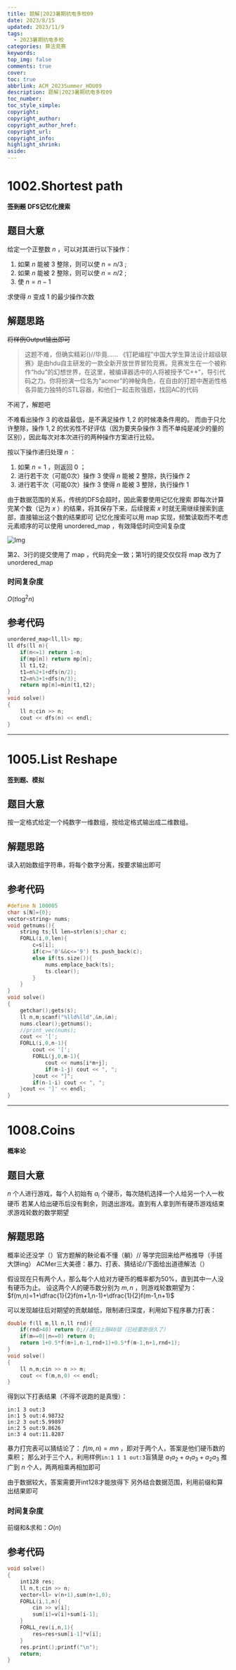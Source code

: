 ```yaml
---
title: 题解|2023暑期杭电多校09
date: 2023/8/15
updated: 2023/11/9
tags:
  - 2023暑期杭电多校
categories: 算法竞赛
keywords:
top_img: false
comments: true
cover:
toc: true
abbrlink: ACM_2023Summer_HDU09
description: 题解|2023暑期杭电多校09
toc_number:
toc_style_simple:
copyright:
copyright_author:
copyright_author_href:
copyright_url:
copyright_info:
highlight_shrink:
aside:
---
```


# 1002.Shortest path
**~~签到题~~** **DFS记忆化搜索**
## 题目大意
给定一个正整数 $n$ ，可以对其进行以下操作：
1. 如果 $n$ 能被 $3$ 整除，则可以使 $n=n/3$ ;
2. 如果 $n$ 能被 $2$ 整除，则可以使 $n=n/2$ ;
3. 使 $n=n-1$ 
   
求使得 $n$ 变成 $1$ 的最少操作次数

## 解题思路
~~将样例Output输出即可~~
> 这题不难，但确实精彩()//毕竟……
> 《钉耙编程”中国大学生算法设计超级联赛》是由hdu自主研发的一款全新开放世界冒险竞赛。竞赛发生在一个被称作“hdu”的幻想世界，在这里，被编译器选中的人将被授予“C++”，导引代码之力。你将扮演一位名为“acmer”的神秘角色，在自由的打题中邂逅性格各异能力独特的STL容器，和他们一起击败强题，找回AC的代码

不闹了，解题吧

不难看出操作 $3$ 的收益最低，是不满足操作 $1,2$ 的时候凑条件用的。
而由于只允许整除，操作 $1,2$ 的优劣性不好评估（因为要夹杂操作 $3$ 而不单纯是减少的量的区别），因此每次对本次进行的两种操作方案进行比较。

按以下操作递归处理 $n$ ：
1. 如果 $n=1$ ，则返回 $0$ ；
2. 进行若干次（可能0次）操作 $3$ 使得 $n$ 能被 $2$ 整除，执行操作 $2$
3. 进行若干次（可能0次）操作 $3$ 使得 $n$ 能被 $3$ 整除，执行操作 $1$

由于数据范围的关系，传统的DFS会超时，因此需要使用记忆化搜索
即每次计算完某个数（记为 $x$ ）的结果，将其保存下来，后续搜索 $x$ 时就无需继续搜索到底部，直接输出这个数的结果即可
记忆化搜索可以用 map 实现，频繁读取而不考虑元素顺序的可以使用 unordered_map ，有效降低时间空间复杂度

![Img](/images/ACM/2023Summer_HDU09_1002.png)

第2、3行的提交使用了 map ，代码完全一致；第1行的提交仅仅将 map 改为了 unordered_map 

### 时间复杂度
$O(t\log^2n)$

## 参考代码
```cpp
unordered_map<ll,ll> mp;
ll dfs(ll n){
    if(n<=1) return 1-n;
    if(mp[n]) return mp[n];
    ll t1,t2;
    t1=n%2+1+dfs(n/2);
    t2=n%3+1+dfs(n/3);
    return mp[n]=min(t1,t2);
}
void solve()
{
    ll n;cin >> n;
    cout << dfs(n) << endl;
}
```

***

# 1005.List Reshape
**签到题、模拟**
## 题目大意
按一定格式给定一个纯数字一维数组，按给定格式输出成二维数组。

## 解题思路
读入初始数组字符串，将每个数字分离，按要求输出即可

## 参考代码
```cpp
#define N 100005
char s[N]={0};
vector<string> nums;
void getnums(){
    string ts;ll len=strlen(s);char c;
    FORLL(i,0,len){
        c=s[i];
        if(c>='0'&&c<='9') ts.push_back(c);
        else if(ts.size()){
            nums.emplace_back(ts);
            ts.clear();
        }
    }
}
void solve()
{
    getchar();gets(s);
    ll n,m;scanf("%lld%lld",&n,&m);
    nums.clear();getnums();
    //print_vec(nums);
    cout << '[';
    FORLL(i,0,n-1){
        cout << '[';
        FORLL(j,0,m-1){
            cout << nums[i*m+j];
            if(m-1-j) cout << ", ";
        }cout << "]";
        if(n-1-i) cout << ", ";
    }cout << ']' << endl;
}
```

***

# 1008.Coins
**概率论**
## 题目大意
$n$ 个人进行游戏，每个人初始有 $a_i$ 个硬币，每次随机选择一个人给另一个人一枚硬币
若某人给出硬币后没有剩余，则退出游戏。直到有人拿到所有硬币游戏结束
求游戏轮数的数学期望

## 解题思路
概率论还没学（）官方题解的鞅论看不懂（躺）//
等学完回来给严格推导（手搓大饼ing）
ACMer三大美德：暴力、打表、猜结论//下面给出道德解法（）

假设现在只有两个人，那么每个人给对方硬币的概率都为50%，直到其中一人没有硬币为止。
设这两个人的硬币数分别为 $m,n$ ，则游戏轮数期望为：
$f(m,n)=1+\dfrac{1}{2}f(m+1,n-1)+\dfrac{1}{2}f(m-1,n+1)$

可以发现越往后对期望的贡献越低，限制递归深度，利用如下程序暴力打表：
```cpp
double f(ll m,ll n,ll rnd){
    if(rnd>40) return 0;//递归上限40层（已经要跑很久了）
    if(m==0||n==0) return 0;
    return 1+0.5*f(m+1,n-1,rnd+1)+0.5*f(m-1,n+1,rnd+1);
}
void solve()
{
    ll n,m;cin >> n >> m;
    cout << f(m,n,0) << endl;
}
```
得到以下打表结果（不得不说跑的是真慢）：
```
in:1 3 out:3
in:1 5 out:4.98732
in:2 3 out:5.99897
in:2 5 out:9.8626
in:3 4 out:11.8287
```

暴力打完表可以猜结论了： $f(m,n)=mn$ ，即对于两个人，答案是他们硬币数的乘积；
那么对于三个人，利用样例`in:1 1 1 out:3`盲猜是 $a_1a_2+a_1a_3+a_2a_3$ 
推广到 $n$ 个人，两两相乘再相加即可

由于数据较大，答案需要开int128才能放得下
另外结合数据范围，利用前缀和算出结果即可

### 时间复杂度
前缀和&求和：$O(n)$

## 参考代码
```cpp
void solve()
{
    int128 res;
    ll n,t;cin >> n;
    vector<ll> v(n+1),sum(n+1,0);
    FORLL(i,1,n){
        cin >> v[i];
        sum[i]=v[i]+sum[i-1];
    }
    FORLL_rev(i,n,1){
        res=res+sum[i-1]*v[i];
    }
    res.print();printf("\n");
    return;
}
```
